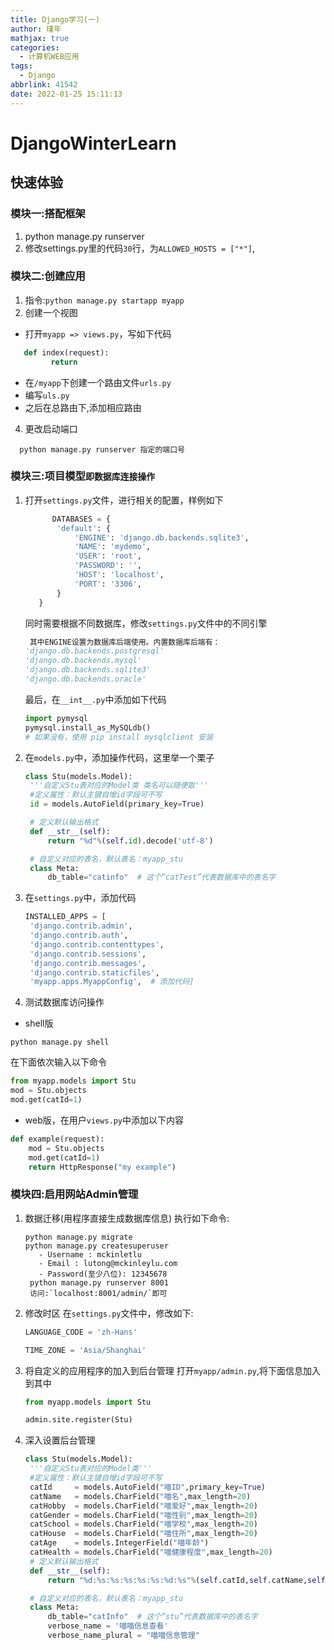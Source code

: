 ```yaml
---
title: Django学习(一)
author: 瑾年
mathjax: true
categories:
  - 计算机WEB应用
tags:
  - Django
abbrlink: 41542
date: 2022-01-25 15:11:13
---
```

# DjangoWinterLearn

## 快速体验
### 模块一:搭配框架
1. python manage.py runserver
2. 修改settings.py里的代码`30`行，为`ALLOWED_HOSTS = ["*"]`,
### 模块二:创建应用
1. 指令:`python manage.py startapp myapp`
2. 创建一个视图
* 打开`myapp => views.py`，写如下代码
```python
   def index(request):
         return 
```
* 在`/myapp`下创建一个路由文件`urls.py`
* 编写`uls.py`
* 之后在总路由下,添加相应路由
4. 更改启动端口
```shell
  python manage.py runserver 指定的端口号
```
### 模块三:项目模型`即数据库连接操作`
1. 打开`settings.py`文件，进行相关的配置，样例如下
   ```sql
         DATABASES = {
          'default': {
              'ENGINE': 'django.db.backends.sqlite3',
              'NAME': 'mydemo',
              'USER': 'root',
              'PASSWORD': '',
              'HOST': 'localhost',
              'PORT': '3306',
          }
      }
   ```
   同时需要根据不同数据库，修改`settings.py`文件中的不同引擎
   ```python
    其中ENGINE设置为数据库后端使用。内置数据库后端有：
   'django.db.backends.postgresql'         
   'django.db.backends.mysql'
   'django.db.backends.sqlite3'
   'django.db.backends.oracle'
   ```
   最后，在`__int__.py`中添加如下代码
   ```python
   import pymysql
   pymysql.install_as_MySQLdb()
   # 如果没有，使用 pip install mysqlclient 安装
   ```
2. 在`models.py`中，添加操作代码，这里举一个栗子
   ```python
   class Stu(models.Model):
    '''自定义Stu表对应的Model类 类名可以随便取'''
    #定义属性：默认主键自增id字段可不写
    id = models.AutoField(primary_key=True)
   
    # 定义默认输出格式
    def __str__(self):
        return "%d"%(self.id).decode('utf-8')
   
    # 自定义对应的表名，默认表名：myapp_stu
    class Meta:
        db_table="catinfo"  # 这个“catTest”代表数据库中的表名字
   ```
3. 在`settings.py`中，添加代码
   ```python
   INSTALLED_APPS = [
    'django.contrib.admin',
    'django.contrib.auth',
    'django.contrib.contenttypes',
    'django.contrib.sessions',
    'django.contrib.messages',
    'django.contrib.staticfiles',
    'myapp.apps.MyappConfig',  # 添加代码]
   ```
4. 测试数据库访问操作
* shell版
```shell
python manage.py shell
```
在下面依次输入以下命令
```python
from myapp.models import Stu
mod = Stu.objects
mod.get(catId=1)
```

* web版，在用户`views.py`中添加以下内容
```python
def example(request):
    mod = Stu.objects
    mod.get(catId=1)
    return HttpResponse("my example")
```


### 模块四:启用网站Admin管理

1. 数据迁移(用程序直接生成数据库信息)
   执行如下命令:
   
   ```shell
   python manage.py migrate
   python manage.py createsuperuser
      - Username : mckinletlu
      - Email : lutong@mckinleylu.com
      - Password(至少八位): 12345678
    python manage.py runserver 8001
    访问:`localhost:8001/admin/`即可
   ```
2. 修改时区
   在`settings.py`文件中，修改如下:
   ```python
   LANGUAGE_CODE = 'zh-Hans'
   
   TIME_ZONE = 'Asia/Shanghai'
   ```
3. 将自定义的应用程序的加入到后台管理
   打开`myapp/admin.py`,将下面信息加入到其中
   ```python
   from myapp.models import Stu
   
   admin.site.register(Stu)
   ```
4. 深入设置后台管理
   ```python
   class Stu(models.Model):
    '''自定义Stu表对应的Model类'''
    #定义属性：默认主键自增id字段可不写
    catId     = models.AutoField("喵ID",primary_key=True)
    catName   = models.CharField("喵名",max_length=20)
    catHobby  = models.CharField("喵爱好",max_length=20)
    catGender = models.CharField("喵性别",max_length=20)
    catSchool = models.CharField("喵学校",max_length=20)
    catHouse  = models.CharField("喵住所",max_length=20)
    catAge    = models.IntegerField("喵年龄")
    catHealth = models.CharField("喵健康程度",max_length=20)
    # 定义默认输出格式
    def __str__(self):
        return "%d:%s:%s:%s:%s:%s:%d:%s"%(self.catId,self.catName,self.catHobby,self.catGender,self.catSchool,self.catHouse,self.catAge,self.catHealth)
   
    # 自定义对应的表名，默认表名：myapp_stu
    class Meta:
        db_table="catInfo"  # 这个“stu”代表数据库中的表名字
        verbose_name = '喵喵信息查看'
        verbose_name_plural = "喵喵信息管理"
   ```